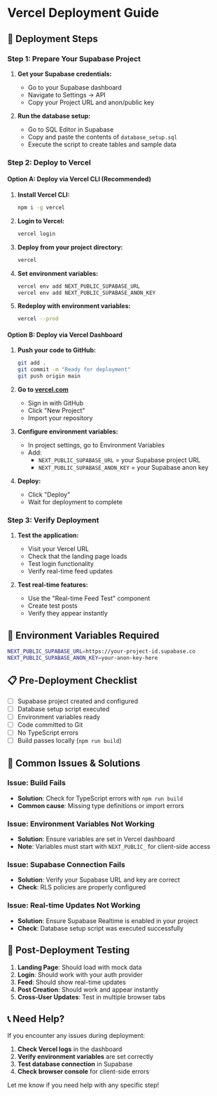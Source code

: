 # Vercel Deployment Guide

## 🚀 **Deployment Steps**

### **Step 1: Prepare Your Supabase Project**

1. **Get your Supabase credentials:**
   - Go to your Supabase dashboard
   - Navigate to Settings → API
   - Copy your Project URL and anon/public key

2. **Run the database setup:**
   - Go to SQL Editor in Supabase
   - Copy and paste the contents of `database_setup.sql`
   - Execute the script to create tables and sample data

### **Step 2: Deploy to Vercel**

#### **Option A: Deploy via Vercel CLI (Recommended)**

1. **Install Vercel CLI:**
   ```bash
   npm i -g vercel
   ```

2. **Login to Vercel:**
   ```bash
   vercel login
   ```

3. **Deploy from your project directory:**
   ```bash
   vercel
   ```

4. **Set environment variables:**
   ```bash
   vercel env add NEXT_PUBLIC_SUPABASE_URL
   vercel env add NEXT_PUBLIC_SUPABASE_ANON_KEY
   ```

5. **Redeploy with environment variables:**
   ```bash
   vercel --prod
   ```

#### **Option B: Deploy via Vercel Dashboard**

1. **Push your code to GitHub:**
   ```bash
   git add .
   git commit -m "Ready for deployment"
   git push origin main
   ```

2. **Go to [vercel.com](https://vercel.com)**
   - Sign in with GitHub
   - Click "New Project"
   - Import your repository

3. **Configure environment variables:**
   - In project settings, go to Environment Variables
   - Add:
     - `NEXT_PUBLIC_SUPABASE_URL` = your Supabase project URL
     - `NEXT_PUBLIC_SUPABASE_ANON_KEY` = your Supabase anon key

4. **Deploy:**
   - Click "Deploy"
   - Wait for deployment to complete

### **Step 3: Verify Deployment**

1. **Test the application:**
   - Visit your Vercel URL
   - Check that the landing page loads
   - Test login functionality
   - Verify real-time feed updates

2. **Test real-time features:**
   - Use the "Real-time Feed Test" component
   - Create test posts
   - Verify they appear instantly

## 🔧 **Environment Variables Required**

```bash
NEXT_PUBLIC_SUPABASE_URL=https://your-project-id.supabase.co
NEXT_PUBLIC_SUPABASE_ANON_KEY=your-anon-key-here
```

## 📋 **Pre-Deployment Checklist**

- [ ] Supabase project created and configured
- [ ] Database setup script executed
- [ ] Environment variables ready
- [ ] Code committed to Git
- [ ] No TypeScript errors
- [ ] Build passes locally (`npm run build`)

## 🚨 **Common Issues & Solutions**

### **Issue: Build Fails**
- **Solution**: Check for TypeScript errors with `npm run build`
- **Common cause**: Missing type definitions or import errors

### **Issue: Environment Variables Not Working**
- **Solution**: Ensure variables are set in Vercel dashboard
- **Note**: Variables must start with `NEXT_PUBLIC_` for client-side access

### **Issue: Supabase Connection Fails**
- **Solution**: Verify your Supabase URL and key are correct
- **Check**: RLS policies are properly configured

### **Issue: Real-time Updates Not Working**
- **Solution**: Ensure Supabase Realtime is enabled in your project
- **Check**: Database setup script was executed successfully

## 🎯 **Post-Deployment Testing**

1. **Landing Page**: Should load with mock data
2. **Login**: Should work with your auth provider
3. **Feed**: Should show real-time updates
4. **Post Creation**: Should work and appear instantly
5. **Cross-User Updates**: Test in multiple browser tabs

## 📞 **Need Help?**

If you encounter any issues during deployment:

1. **Check Vercel logs** in the dashboard
2. **Verify environment variables** are set correctly
3. **Test database connection** in Supabase
4. **Check browser console** for client-side errors

Let me know if you need help with any specific step!
